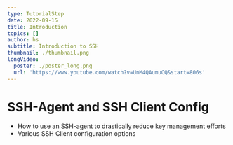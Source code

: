 ```yaml
---
type: TutorialStep
date: 2022-09-15
title: Introduction
topics: []
author: hs
subtitle: Introduction to SSH
thumbnail: ./thumbnail.png
longVideo:
  poster: ./poster_long.png
  url: 'https://www.youtube.com/watch?v=UnM4QAumuCQ&start=806s'
---
```


# SSH-Agent and SSH Client Config

* How to use an SSH-agent to drastically reduce key management efforts
* Various SSH Client configuration options
